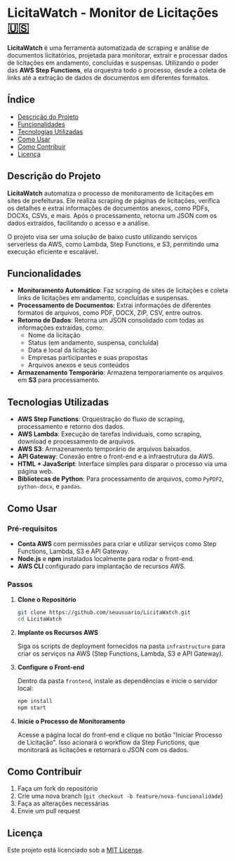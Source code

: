 # LicitaWatch - Monitor de Licitações [:us:](readme.md)

**LicitaWatch** é uma ferramenta automatizada de scraping e análise de documentos licitatórios, projetada para monitorar, extrair e processar dados de licitações em andamento, concluídas e suspensas. Utilizando o poder das **AWS Step Functions**, ela orquestra todo o processo, desde a coleta de links até a extração de dados de documentos em diferentes formatos.

## Índice

- [Descrição do Projeto](#descrição-do-projeto)
- [Funcionalidades](#funcionalidades)
- [Tecnologias Utilizadas](#tecnologias-utilizadas)
- [Como Usar](#como-usar)
- [Como Contribuir](#como-contribuir)
- [Licença](#licença)

## Descrição do Projeto

**LicitaWatch** automatiza o processo de monitoramento de licitações em sites de prefeituras. Ele realiza scraping de páginas de licitações, verifica os detalhes e extrai informações de documentos anexos, como PDFs, DOCXs, CSVs, e mais. Após o processamento, retorna um JSON com os dados extraídos, facilitando o acesso e a análise.

O projeto visa ser uma solução de baixo custo utilizando serviços serverless da AWS, como Lambda, Step Functions, e S3, permitindo uma execução eficiente e escalável.

## Funcionalidades

- **Monitoramento Automático**: Faz scraping de sites de licitações e coleta links de licitações em andamento, concluídas e suspensas.
- **Processamento de Documentos**: Extrai informações de diferentes formatos de arquivos, como PDF, DOCX, ZIP, CSV, entre outros.
- **Retorno de Dados**: Retorna um JSON consolidado com todas as informações extraídas, como:
  - Nome da licitação
  - Status (em andamento, suspensa, concluída)
  - Data e local da licitação
  - Empresas participantes e suas propostas
  - Arquivos anexos e seus conteúdos
- **Armazenamento Temporário**: Armazena temporariamente os arquivos em **S3** para processamento.

## Tecnologias Utilizadas

- **AWS Step Functions**: Orquestração do fluxo de scraping, processamento e retorno dos dados.
- **AWS Lambda**: Execução de tarefas individuais, como scraping, download e processamento de arquivos.
- **AWS S3**: Armazenamento temporário de arquivos baixados.
- **API Gateway**: Conexão entre o front-end e a infraestrutura da AWS.
- **HTML + JavaScript**: Interface simples para disparar o processo via uma página web.
- **Bibliotecas de Python**: Para processamento de arquivos, como `PyPDF2`, `python-docx`, e `pandas`.

## Como Usar

### Pré-requisitos

- **Conta AWS** com permissões para criar e utilizar serviços como Step Functions, Lambda, S3 e API Gateway.
- **Node.js** e **npm** instalados localmente para rodar o front-end.
- **AWS CLI** configurado para implantação de recursos AWS.

### Passos

1. **Clone o Repositório**

   ```bash
   git clone https://github.com/seuusuario/LicitaWatch.git
   cd LicitaWatch
   ```

2. **Implante os Recursos AWS**

   Siga os scripts de deployment fornecidos na pasta `infrastructure` para criar os serviços na AWS (Step Functions, Lambda, S3 e API Gateway).

3. **Configure o Front-end**

   Dentro da pasta `frontend`, instale as dependências e inicie o servidor local:

   ```bash
   npm install
   npm start
   ```

4. **Inicie o Processo de Monitoramento**

   Acesse a página local do front-end e clique no botão "Iniciar Processo de Licitação". Isso acionará o workflow da Step Functions, que monitorará as licitações e retornará o JSON com os dados.

## Como Contribuir

1. Faça um fork do repositório
2. Crie uma nova branch (`git checkout -b feature/nova-funcionalidade`)
3. Faça as alterações necessárias
4. Envie um pull request

## Licença

Este projeto está licenciado sob a [MIT License](LICENSE).